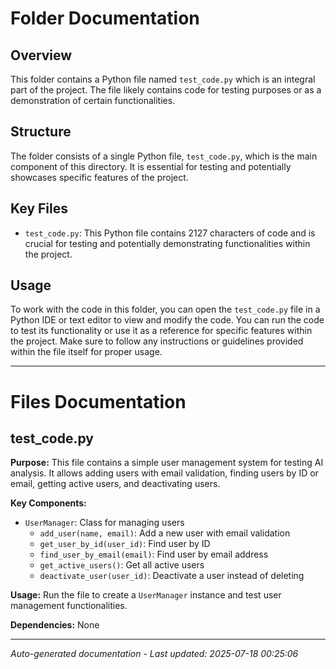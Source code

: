 # Folder Documentation

## Overview
This folder contains a Python file named `test_code.py` which is an integral part of the project. The file likely contains code for testing purposes or as a demonstration of certain functionalities.

## Structure
The folder consists of a single Python file, `test_code.py`, which is the main component of this directory. It is essential for testing and potentially showcases specific features of the project.

## Key Files
- `test_code.py`: This Python file contains 2127 characters of code and is crucial for testing and potentially demonstrating functionalities within the project.

## Usage
To work with the code in this folder, you can open the `test_code.py` file in a Python IDE or text editor to view and modify the code. You can run the code to test its functionality or use it as a reference for specific features within the project. Make sure to follow any instructions or guidelines provided within the file itself for proper usage.

---

# Files Documentation

## test_code.py

**Purpose:** This file contains a simple user management system for testing AI analysis. It allows adding users with email validation, finding users by ID or email, getting active users, and deactivating users.

**Key Components:**
- `UserManager`: Class for managing users
  - `add_user(name, email)`: Add a new user with email validation
  - `get_user_by_id(user_id)`: Find user by ID
  - `find_user_by_email(email)`: Find user by email address
  - `get_active_users()`: Get all active users
  - `deactivate_user(user_id)`: Deactivate a user instead of deleting

**Usage:** Run the file to create a `UserManager` instance and test user management functionalities.

**Dependencies:** None

---
*Auto-generated documentation - Last updated: 2025-07-18 00:25:06*
